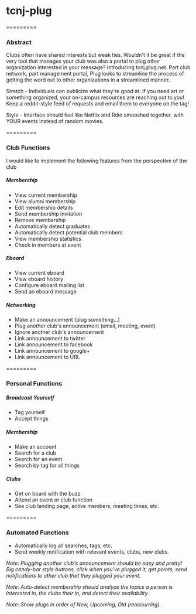 # tcnj-plug
=========

### Abstract
Clubs often have shared interests but weak ties.  Wouldn't it be great if the very tool that manages your club was also a portal to plug other organization interested in your message?  Introducing tcnj.plug.net.  Part club network, part management portal, Plug looks to streamline the process of getting the word out to other organizations in a streamlined manner.

Stretch - Individuals can publicize what they're good at.  If you need art or something organized, your on-campus resources are reaching out to you!  Keep a reddit-style feed of requests and email them to everyone on the tag!

Style - Interface should feel like Netflix and Rdio smooshed together, with YOUR events instead of random movies.

=========
### Club Functions
I would like to implement the following features from the perspective of the club

##### Membership
- View current membership
- View alumni membership
- Edit membership details
- Send membership invitation
- Remove membership
- Automatically detect graduates
- Automatically detect potential club members
- View membership statistics
- Check in members at event

##### Eboard
- View current eboard
- View eboard history
- Configure eboard mailing list
- Send an eboard message

##### Networking
- Make an announcement (plug something...)
- Plug another club's announcement (email, meeting, event)
- Ignore another club's announcement
- Link announcement to twitter
- Link announcement to facebook
- Link announcement to google+
- Link announcement to URL

=========
### Personal Functions

##### Broadcast Yourself
- Tag yourself
- Accept things

##### Membership
- Make an account
- Search for a club
- Search for an event
- Search by tag for all things

##### Clubs
- Get on board with the buzz
- Attend an event or club function
- See club landing page, active members, meeting times, etc.

=========
### Automated Functions
- Automatically log all searches, tags, etc.
- Send weekly notification with relevant events, clubs, new clubs.

_Note: Plugging another club's announcement should be easy and pretty!  Big candy-bar style buttons, click when you've plugged it, get points, send notifications to other club that they plugged your event._

_Note: Auto-detect membership should analyze the topics a person is interested in, the clubs their in, and detect their availability._

_Note: Show plugs in order of New, Upcoming, Old (reoccurring)._